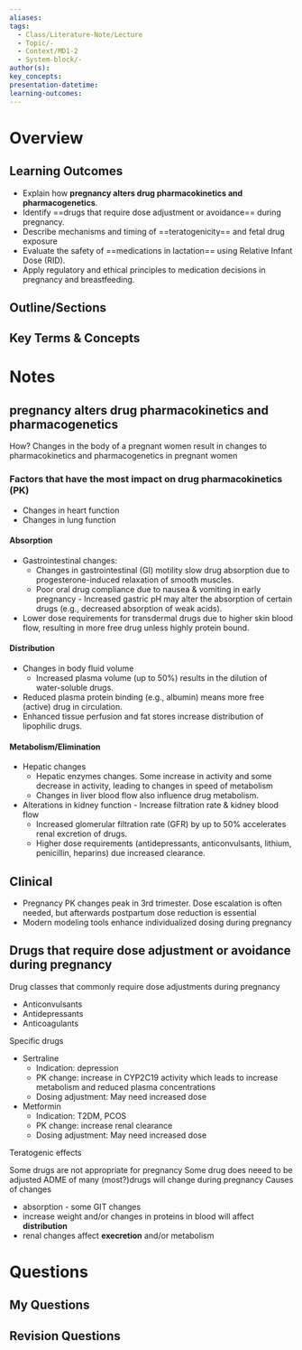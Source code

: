 ```yaml
---
aliases:
tags:
  - Class/Literature-Note/Lecture
  - Topic/-
  - Context/MD1-2
  - System-block/-
author(s):
key_concepts:
presentation-datetime:
learning-outcomes:
---
```



# Overview
## Learning Outcomes
- Explain how **pregnancy alters drug pharmacokinetics and pharmacogenetics**.
- Identify ==drugs that require dose adjustment or avoidance== during pregnancy.
- Describe mechanisms and timing of ==teratogenicity== and fetal drug exposure
- Evaluate the safety of ==medications in lactation== using Relative Infant Dose (RID).
- Apply regulatory and ethical principles to medication decisions in pregnancy and breastfeeding.
## Outline/Sections

## Key Terms & Concepts


# Notes
## pregnancy alters drug pharmacokinetics and pharmacogenetics
How?
Changes in the body of a pregnant women result in changes to pharmacokinetics and pharmacogenetics in pregnant women 

### Factors that have the most impact on drug pharmacokinetics (PK)
- Changes in heart function
- Changes in lung function

#### Absorption
- Gastrointestinal changes:
	- Changes in gastrointestinal (GI) motility slow drug absorption due to progesterone-induced relaxation of smooth muscles.
	- Poor oral drug compliance due to nausea & vomiting in early pregnancy - Increased gastric pH may alter the absorption of certain drugs (e.g., decreased absorption of weak acids).
- Lower dose requirements for transdermal drugs due to higher skin blood flow, resulting in more free drug unless highly protein bound.
#### Distribution
- Changes in body fluid volume
	- Increased plasma volume (up to 50%) results in the dilution of water-soluble drugs.
- Reduced plasma protein binding (e.g., albumin) means more free (active) drug in circulation.
- Enhanced tissue perfusion and fat stores increase distribution of lipophilic drugs.
#### Metabolism/Elimination
- Hepatic changes
	- Hepatic enzymes changes. Some increase in activity and some decrease in activity, leading to changes in speed of metabolism
	- Changes in liver blood flow also influence drug metabolism.
- Alterations in kidney function - Increase filtration rate & kidney blood flow
	- Increased glomerular filtration rate (GFR) by up to 50% accelerates renal excretion of drugs.
	- Higher dose requirements (antidepressants, anticonvulsants, lithium, penicillin, heparins) due increased clearance.

## Clinical
- Pregnancy PK changes peak in 3rd trimester. Dose escalation is often needed, but afterwards postpartum dose reduction is essential
- Modern modeling tools enhance individualized dosing during pregnancy
## Drugs that require dose adjustment or avoidance during pregnancy

Drug classes that commonly require dose adjustments during pregnancy
- Anticonvulsants
- Antidepressants
- Anticoagulants

Specific drugs
- Sertraline
	- Indication: depression
	- PK change: increase in CYP2C19 activity which leads to increase metabolism and reduced plasma concentrations
	- Dosing adjustment: May need increased dose
- Metformin
	- Indication: T2DM, PCOS
	- PK change: increase renal clearance
	- Dosing adjustment: May need increased dose


Teratogenic effects

Some drugs are not appropriate for pregnancy
Some drug does neeed to be adjusted
ADME of many (most?)drugs will change during pregnancy
Causes of changes
- absorption - some GIT changes
- increase weight and/or changes in proteins in blood will affect **distribution**
- renal changes affect **execretion** and/or metabolism
# Questions

## My Questions
## Revision Questions




